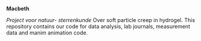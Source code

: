 **Macbeth**













*Project voor natuur- sterrenkunde*
Over soft particle creep in hydrogel.
This repository contains our code for data analysis, lab journals, measurement data and manim animation code.
